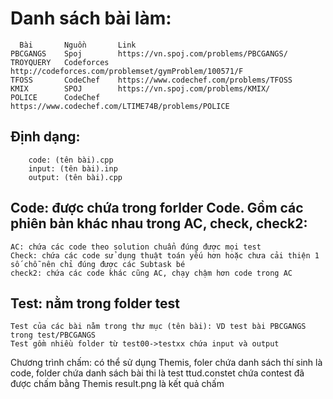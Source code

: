 # Danh sách bài làm:
	  Bài		Nguồn		Link
	PBCGANGS	Spoj		https://vn.spoj.com/problems/PBCGANGS/
	TROYQUERY	Codeforces	http://codeforces.com/problemset/gymProblem/100571/F
	TFOSS		CodeChef	https://www.codechef.com/problems/TFOSS
	KMIX		SPOJ		https://vn.spoj.com/problems/KMIX/
	POLICE		CodeChef	https://www.codechef.com/LTIME74B/problems/POLICE
	
## Định dạng:
		code: (tên bài).cpp
		input: (tên bài).inp
		output:	(tên bài).cpp
		
## Code: được chứa trong forlder Code. Gồm các phiên bản khác nhau trong AC, check, check2:
	AC: chứa các code theo solution chuẩn đúng được mọi test
	Check: chứa các code sử dụng thuật toán yếu hơn hoặc chưa cải thiện 1 số chỗ nên chỉ đúng được các Subtask bé
	check2: chứa các code khác cũng AC, chạy chậm hơn code trong AC
	
## Test: nằm trong folder test
	Test của các bài nằm trong thư mục (tên bài): VD test bài PBCGANGS trong test/PBCGANGS
	Test gồm nhiều folder từ test00->testxx chứa input và output 
	
Chương trình chấm: có thể sử dụng Themis, foler chứa danh sách thí sinh là code, folder chứa danh sách bài thi là test
ttud.constet chứa contest đã được chấm bằng Themis
result.png là kết quả chấm
